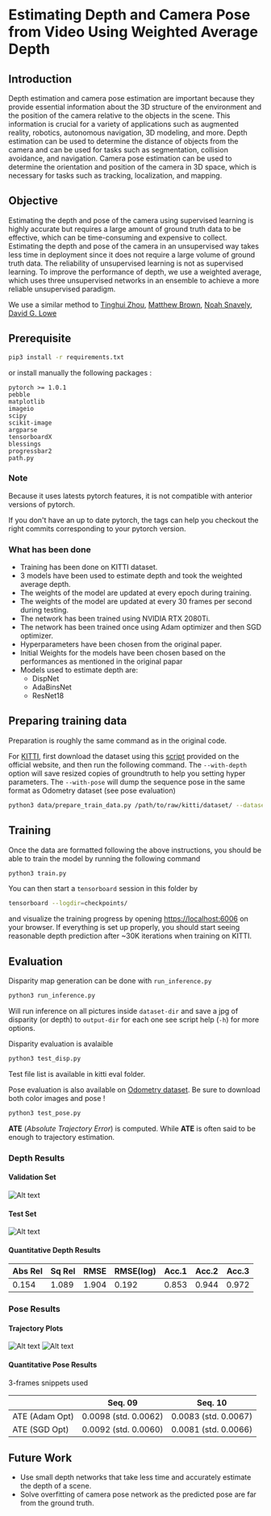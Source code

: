 # Estimating Depth and Camera Pose from Video Using Weighted Average Depth

## Introduction

Depth estimation and camera pose estimation are important because they provide essential information about the 3D structure of the environment and the position
of the camera relative to the objects in the scene. This information is crucial for a variety of applications such as augmented reality,
robotics, autonomous navigation, 3D modeling, and more. Depth estimation can be used to determine the distance of objects
from the camera and can be used for tasks such as segmentation, collision avoidance, and navigation. Camera pose estimation can
be used to determine the orientation and position of the camera in 3D space, which is necessary for tasks such as tracking,
localization, and mapping.

## Objective
Estimating the depth and pose of the camera using supervised learning is highly accurate but requires a large amount of ground truth data to be effective, which can
be time-consuming and expensive to collect. Estimating the depth and pose of the camera in an unsupervised way takes less time in deployment since it does not require
a large volume of ground truth data. The reliability of unsupervised learning is not as supervised learning. To improve the performance of depth, we use a weighted
average, which uses three unsupervised networks in an ensemble to achieve a more reliable unsupervised paradigm.

We use a similar method to [Tinghui Zhou](https://people.eecs.berkeley.edu/~tinghuiz/), [Matthew Brown](http://matthewalunbrown.com/research/research.html), [Noah Snavely](http://www.cs.cornell.edu/~snavely/), [David G. Lowe](http://www.cs.ubc.ca/~lowe/home.html)

## Prerequisite

```bash
pip3 install -r requirements.txt
```

or install manually the following packages :

```
pytorch >= 1.0.1
pebble
matplotlib
imageio
scipy
scikit-image
argparse
tensorboardX
blessings
progressbar2
path.py
```

### Note
Because it uses latests pytorch features, it is not compatible with anterior versions of pytorch.

If you don't have an up to date pytorch, the tags can help you checkout the right commits corresponding to your pytorch version.

### What has been done

* Training has been done on KITTI dataset.
* 3 models have been used to estimate depth and took the weighted average depth.
* The weights of the model are updated at every epoch during training.
* The weights of the model are updated at every 30 frames per second during testing.
* The network has been trained using NVIDIA RTX 2080Ti.
* The network has been trained once using Adam optimizer and then SGD optimizer.
* Hyperparameters have been chosen from the original paper.
* Initial Weights for the models have been chosen based on the performances as mentioned in the original papar
* Models used to estimate depth are:
    * DispNet
    * AdaBinsNet
    * ResNet18

## Preparing training data
Preparation is roughly the same command as in the original code.

For [KITTI](http://www.cvlibs.net/datasets/kitti/raw_data.php), first download the dataset using this [script](http://www.cvlibs.net/download.php?file=raw_data_downloader.zip) provided on the official website, and then run the following command. The `--with-depth` option will save resized copies of groundtruth to help you setting hyper parameters. The `--with-pose` will dump the sequence pose in the same format as Odometry dataset (see pose evaluation)
```bash
python3 data/prepare_train_data.py /path/to/raw/kitti/dataset/ --dataset-format 'kitti_raw' --dump-root /path/to/resulting/formatted/data/ --width 416 --height 128 --num-threads 4 [--static-frames /path/to/static_frames.txt] [--with-depth] [--with-pose]
```

## Training
Once the data are formatted following the above instructions, you should be able to train the model by running the following command
```bash
python3 train.py
```
You can then start a `tensorboard` session in this folder by
```bash
tensorboard --logdir=checkpoints/
```
and visualize the training progress by opening [https://localhost:6006](https://localhost:6006) on your browser. If everything is set up properly, you should start seeing reasonable depth prediction after ~30K iterations when training on KITTI.

## Evaluation

Disparity map generation can be done with `run_inference.py`
```bash
python3 run_inference.py
```
Will run inference on all pictures inside `dataset-dir` and save a jpg of disparity (or depth) to `output-dir` for each one see script help (`-h`) for more options.

Disparity evaluation is avalaible
```bash
python3 test_disp.py
```

Test file list is available in kitti eval folder.

Pose evaluation is also available on [Odometry dataset](http://www.cvlibs.net/datasets/kitti/eval_odometry.php). Be sure to download both color images and pose !

```bash
python3 test_pose.py
```

**ATE** (*Absolute Trajectory Error*) is computed. While **ATE** is often said to be enough to trajectory estimation.

### Depth Results

#### Validation Set

![Alt text](https://github.com/ShahZebYousafzai/WeightedAverageDepth/blob/main/misc/5.%20Validation%20Set.png)

#### Test Set

![Alt text](https://github.com/ShahZebYousafzai/WeightedAverageDepth/blob/main/misc/8.%20Inference.png)

#### Quantitative Depth Results

| Abs Rel | Sq Rel | RMSE  | RMSE(log) | Acc.1 | Acc.2 | Acc.3 |
|---------|--------|-------|-----------|-------|-------|-------|
| 0.154   | 1.089  | 1.904 | 0.192     | 0.853 | 0.944 | 0.972 | 

### Pose Results

#### Trajectory Plots

![Alt text](https://github.com/ShahZebYousafzai/WeightedAverageDepth/blob/main/misc/Figure_1.png)
![Alt text](https://github.com/ShahZebYousafzai/WeightedAverageDepth/blob/main/misc/Figure_2.png)

#### Quantitative Pose Results

3-frames snippets used

|                | Seq. 09              | Seq. 10              |
|----------------|----------------------|----------------------|
|ATE (Adam Opt)  | 0.0098 (std. 0.0062) | 0.0083 (std. 0.0067) |
|ATE  (SGD Opt)  | 0.0092 (std. 0.0060) | 0.0081 (std. 0.0066) | 


## Future Work
* Use small depth networks that take less time and accurately estimate the depth of a scene.
* Solve overfitting of camera pose network as the predicted pose are far from the ground truth.
